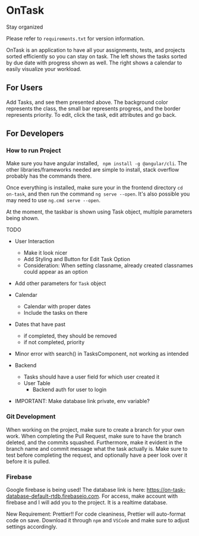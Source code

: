 # OnTask

Stay organized

Please refer to `requirements.txt` for version information.

OnTask is an application to have all your assignments, tests, and projects sorted efficiently so you can stay on task.
The left shows the tasks sorted by due date with progress shown as well. The right shows a calendar to easily visualize your
workload.

## For Users

Add Tasks, and see them presented above. The background color represents the class, the small bar represents progress, and the border represents priority. To edit, click the task, edit attributes and go back.

## For Developers

### How to run Project

Make sure you have angular installed, ` npm install -g @angular/cli`. The other libraries/frameworks needed are simple to install, stack overflow probably has the commands there.

Once everything is installed, make sure your in the frontend directory `cd on-task`, and then run the command `ng serve --open`. It's also possible you may need to use `ng.cmd serve --open`.

At the moment, the taskbar is shown using Task object, multiple parameters being shown.

TODO

- User Interaction
  - Make it look nicer
  - Add Styling and Button for Edit Task Option
  - Consideration: When setting classname, already created classnames could appear as an option
- Add other parameters for `Task` object
- Calendar
  - Calendar with proper dates
  - Include the tasks on there
- Dates that have past
  - if completed, they should be removed
  - if not completed, priority
- Minor error with search() in TasksComponent, not working as intended
- Backend

  - Tasks should have a user field for which user created it
  - User Table
    - Backend auth for user to login

- IMPORTANT: Make database link private, env variable?

### Git Development

When working on the project, make sure to create a branch for your own work. When completing the Pull Request, make sure to have the branch deleted, and the commits squashed. Furthermore, make it evident in the branch name and commit message what the task actually is. Make sure to test before completing the request, and optionally have a peer look over it before it is pulled.

### Firebase

Google firebase is being used! The database link is here: https://on-task-database-default-rtdb.firebaseio.com. For access, make account with firebase and I will add you to the project. It is a realtime database.

New Requirement: Prettier!! For code cleaniness, Prettier will auto-format code on save. Download it through `npm` and `VSCode` and make sure to adjust settings accordingly.
